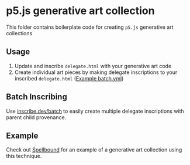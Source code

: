 # p5.js generative art collection

This folder contains boilerplate code for creating `p5.js` generative art collections

## Usage

1. Update and inscribe `delegate.html` with your generative art code
2. Create individual art pieces by making delegate inscriptions to your inscribed `delegate.html` ([Example batch.yml](batch.yml))

## Batch Inscribing

Use [inscribe.dev/batch](https://inscribe.dev/batch) to easily create multiple delegate inscriptions with parent child provenance.

## Example

Check out [Spellbound](https://ordinals.com/inscription/451accbce30177c23a8cd42ab85131312a449359ada3c054aa147b054136fa3bi0) for an example of a generative art collection using this technique.
